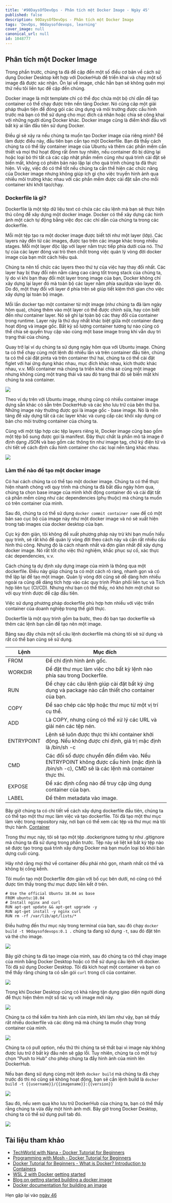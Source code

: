 ```yaml
---
title: '#90DaysOfDevOps - Phân tích một Docker Image - Ngày 45'
published: false
description: 90DaysOfDevOps - Phân tích một Docker Image
tags: 'DevOps, 90daysofdevops, learning'
cover_image: null
canonical_url: null
id: 1048777
---
```

## Phân tích một Docker Image

Trong phần trước, chúng ta đã đề cập đến một số điều cơ bản về cách sử dụng Docker Desktop kết hợp với DockerHub để triển khai và chạy một số image đã được xác nhận. Ôn lại về image, chắc hẳn bạn sẽ không quên mọi thứ nếu tôi liên tục đề cập đến chúng.

Docker image là một template chỉ có thể đọc chứa một bộ chỉ dẫn để tạo container có thể chạy được trên nền tảng Docker. Nó cũng câp một giải pháp thuận tiện để đóng gói các ứng dụng và môi trường được cấu hình trước mà bạn có thể sử dụng cho mục đích cá nhân hoặc chia sẻ công khai với những người dùng Docker khác. Docker image cũng là điểm khởi đầu với bất kỳ ai lần đầu tiên sử dụng Docker. 


Điều gì sẽ xảy ra nếu chúng ta muốn tạo Docker image của riêng mình? Để làm được điều này, đầu tiên bạn cần tạo một Dockerfile. Bạn đã thấy cách chúng ta có thể lấy container image của Ubuntu và thêm các phần mềm cần thiết và mọi thứ hoạt động rất ổnm tuy nhiên, nếu container đó bị dừng lại hoặc loại bỏ thì tất cả các cập nhật phần mềm cũng như quá trình cài đặt sẽ biến mất, không có phiên bản nào lặp lại cho quá trình chúng ta đã thực hiện. Vì vậy, việc đó có thể tốt nếu chúng ta cần thể hiện các chức năng của Docker image nhưng không giúp ích gì cho việc truyền hình ảnh qua nhiều môi trường khác nhau với các phần mềm được cài đặt sẵn cho mỗi container khi khởi tạo/chạy.

### Dockerfile là gì?

Dockerfile là một tệp dữ liệu text có chứa các câu lệnh mà bạn sẽ thực hiện thủ công để xây dựng một docker image. Docker có thể xây dựng các hình ảnh một cách tự động bằng việc đọc các chỉ dẫn của chúng ta trong các dockerfile.

Mỗi một tệp tạo ra một docker image được biết tới như một layer (lớp). Các layers này đến từ các images, được tạo trên các image khác trong nhiều stages. Mỗi một layer độc lập với layer nằm trực tiếp phía dưới của nó. Thứ tự của các layer đóng vai trò then chốt trong việc quản lý vòng đời docker image của bạn môt cách hiệu quả.

Chúng ta nên tổ chức các layers theo thứ tự của việc hay thay đổi nhất. Các layer hay bị thay đổi nên nằm càng cao càng tốt trong stack của chúng ta, lý do vì khi bạn thay đổi một layer trong image của bạn, Docker không chỉ xây dựng lại layer đó mà toàn bộ các layer nằm phía sau/dựa vào layer đó. Do đó, một thay đổi với layer ở phía trên sẽ giúp tiết kiệm thời gian cho việc xây dựng lại toàn bộ image.

Mỗi lần docker tạo một container từ một image (như chúng ta đã làm ngày hôm qua), chúng thêm vào một layer có thể được chỉnh sửa, hay còn biết đến như container layer. Nó sẽ ghi lại toàn bộ các thay đổi của container trong runtime. Layer này là thứ duy nhất khác biệt giữa một container đang hoạt động và image gốc. Bất kỳ số lượng container tương tự nào cũng có thể chia sẻ quyền truy cập vào cùng một base image trong khi vẫn duy trì trạng thái của chúng.

Quay trở lại ví dụ chúng ta sử dụng ngày hôm qua với Ubuntu image. Chúng ta có thể chạy cùng một lệnh đó nhiều lần và trên container đầu tiên, chúng ta có thể cài đặt pinta và trên container thứ hai, chúng ta có thể cài đặt figlet với hai ứng dụng khác nhau, mục đích khác nhau, kích thước khác nhau, v.v. Mỗi container mà chúng ta triển khai chia sẻ cùng một image nhưng không cùng một trạng thái và sau đó trạng thái đó sẽ biến mất khi chúng ta xoá container.

![](../../Days/Images/Day45_Containers1.png)

Theo ví dụ trên với Ubuntu image, nhưng cũng có nhiều container image dựng sẵn khác có sẵn trên DockerHub và các kho lưu trữ của bên thứ ba. Những image này thường được gọi là image gốc - base image. Nó là nền tảng để xây dựng tất cả các layer khác và cung cấp các khối xây dựng cơ bản cho môi trường container của chúng ta.

Cùng với một tập hợp các tệp layers riêng lẻ, Docker image cũng bao gồm một tệp bổ sung được gọi là manifest. Đây thực chất là phần mô tả image ở định dạng JSON và bao gồm các thông tin như image tag, chữ ký điện tử và chi tiết về cách định cấu hình container cho các loại nền tảng khác nhau.

![](../../Days/Images/Day45_Containers2.png)

### Làm thế nào để tạo một docker image

Có hai cách chúng ta có thể tạo một docker image. Chúng ta có thể thực hiện nhanh chóng với quy trình mà chúng ta đã bắt đầu ngày hôm qua, chúng ta chọn base image của mình khởi động container đó và cài đặt tất cả phần mềm cũng như các dependencies (phụ thuộc) mà chúng ta muốn có trên container của mình.

Sau đó, chúng ta có thể sử dụng `docker commit container name` để có một bản sao cục bộ của image này như một docker image và nó sẽ xuất hiện trong tab images của docker desktop của bạn.

Cực kỳ đơn giản, tôi không đề xuất phương pháp này trừ khi bạn muốn hiểu quy trình, sẽ rất khó để quản lý vòng đời theo cách này và cần rất nhiều cấu hình thủ công. Nhưng đó là cách nhanh nhất và đơn giản nhất để xây dựng docker image. Nó rất tốt cho việc thử nghiệm, khắc phục sự cố, xác thực các dependencies, v.v.

Cách chúng ta dự định xây dựng image của mình là thông qua một dockerfile. Điều này giúp chúng ta có một cách rõ ràng, nhanh gọn và có thể lặp lại để tạo một image. Quản lý vòng đời cũng sẽ dễ dàng hơn nhiều ngoài ra cũng dễ dàng tích hợp vào các quy trình Phân phối liên tục và Tích hợp liên tục (CI/CD). Nhưng như bạn có thể thấy, nó khó hơn một chút so với quy trình được đề cập đầu tiên.

Việc sử dụng phương pháp dockerfile phù hợp hơn nhiều với việc triển container của doanh nghiệp trong thế giới thực.

Dockerfile là một quy trình gồm ba bước, theo đó bạn tạo dockerfile và thêm các lệnh bạn cần để tạo nên một image.

Bảng sau đây chứa một số câu lệnh dockerfile mà chúng tôi sẽ sử dụng và rất có thể bạn cũng sẽ sử dụng.

| Lệnh | Mục đích |
| ---------- | ------------------------------------------------------------------------------------------------------------------------------------------- |
| FROM       | Để chỉ định hình ảnh gốc.                                                                                                                |
| WORKDIR    | Để đặt thư mục làm việc cho bất kỳ lệnh nào phía sau trong Dockerfile.                                                                |
| RUN        | Để chạy các câu lệnh giúp cài đặt bất kỳ ứng dụng và package nào cần thiết cho container của bạn.                                                                       |
| COPY       | Để sao chép các tệp hoặc thư mục từ một vị trí cụ thể.                                                                                 |
| ADD        | Là COPY, nhưng cũng có thể xử lý các URL và giải nén các tệp nén.                                                                   |
| ENTRYPOINT | Lệnh sẽ luôn được thực thi khi container khởi động. Nếu không được chỉ định, giá trị mặc định là /bin/sh -c                                 |
| CMD        | Các đối số được chuyển đến điểm vào. Nếu ENTRYPOINT không được cấu hình (mặc định là /bin/sh -c), CMD sẽ là các lệnh mà container thực thi. |
| EXPOSE     | Để xác định cổng nào để truy cập ứng dụng container của bạn.                                                                    |
| LABEL      | Để thêm metadata vào image.                                                                                                               |

Bây giờ chúng ta có chi tiết về cách xây dựng dockerfile đầu tiên, chúng ta có thể tạo một thư mục làm việc và tạo dockerfile. Tôi đã tạo một thư mục làm việc trong repository này, nơi bạn có thể xem các tệp và thư mục mà tôi thực hành. [Container](../../../2022/Days/Containers/)

Trong thư mục này, tôi sẽ tạo một tệp .dockerignore tương tự như .gitignore mà chúng ta đã sử dụng trong phần trước. Tệp này sẽ liệt kê bất kỳ tệp nào sẽ được tạo trong quá trình xây dựng Docker mà bạn muốn loại bỏ khỏi bản dựng cuối cùng.

Hãy nhớ rằng mọi thứ về container đều phải nhỏ gọn, nhanh nhất có thể và không bị cồng kềnh.

Tôi muốn tạo một Dockerfile đơn giản với bố cục bên dưới, nó cũng có thể được tìm thấy trong thư mục được liên kết ở trên.

```
# Use the official Ubuntu 18.04 as base
FROM ubuntu:18.04
# Install nginx and curl
RUN apt-get update && apt-get upgrade -y
RUN apt-get install -y nginx curl
RUN rm -rf /var/lib/apt/lists/*
```

Điều hướng đến thư mục này trong terminal của bạn, sau đó chạy `docker build -t 90daysofdevops:0.1 .` chúng ta đang sử dụng `-t`, sau đó đặt tên và thẻ cho image.

![](../../Days/Images/Day45_Containers3.png)

Bây giờ chúng ta đã tạo image của mình, sau đó chúng ta có thể chạy image của mình bằng Docker Desktop hoặc có thể sử dụng câu lệnh với docker. Tôi đã sử dụng Docker Desktop. Tôi đã kích hoạt một container và bạn có thể thấy rằng chúng ta có sẵn gói `curl` trong cli của container.

![](../../Days/Images/Day45_Containers4.png)

Trong khi Docker Desktop cũng có khả năng tận dụng giao diện người dùng để thực hiện thêm một số tác vụ với image mới này.

![](../../Days/Images/Day45_Containers5.png)

Chúng ta có thể kiểm tra hình ảnh của mình, khi làm như vậy, bạn sẽ thấy rất nhiều dockerfile và các dòng mã mà chúng ta muốn chạy trong container của mình.

![](../../Days/Images/Day45_Containers6.png)

Chúng ta có pull option, nếu thử thì chúng ta sẽ thất bại vì image này không được lưu trữ ở bất kỳ đâu nên sẽ gặp lỗi. Tuy nhiên, chúng ta có một tuỳ chọn "Push to Hub" cho phép chúng ta đẩy hình ảnh của mình lên DockerHub.

Nếu bạn đang sử dụng cùng một lệnh `docker build` mà chúng ta đã chạy trước đó thì nó cũng sẽ không hoạt động, bạn sẽ cần lệnh build là `docker build -t {{username}}/{{imagename}}:{{version}} `

![](../../Days/Images/Day45_Containers7.png)

Sau đó, nếu xem qua kho lưu trữ DockerHub của chúng ta, bạn có thể thấy rằng chúng ta vừa đẩy một hình ảnh mới. Bây giờ trong Docker Desktop, chúng ta có thể sử dụng pull tab đó.

![](../../Days/Images/Day45_Containers8.png)

## Tài liệu tham khảo 

- [TechWorld with Nana - Docker Tutorial for Beginners](https://www.youtube.com/watch?v=3c-iBn73dDE)
- [Programming with Mosh - Docker Tutorial for Beginners](https://www.youtube.com/watch?v=pTFZFxd4hOI)
- [Docker Tutorial for Beginners - What is Docker? Introduction to Containers](https://www.youtube.com/watch?v=17Bl31rlnRM&list=WL&index=128&t=61s)
- [WSL 2 with Docker getting started](https://www.youtube.com/watch?v=5RQbdMn04Oc)
- [Blog on gettng started building a docker image](https://stackify.com/docker-build-a-beginners-guide-to-building-docker-images/)
- [Docker documentation for building an image](https://docs.docker.com/develop/develop-images/dockerfile_best-practices/)

Hẹn gặp lại vào [ngày 46](day46.md)
